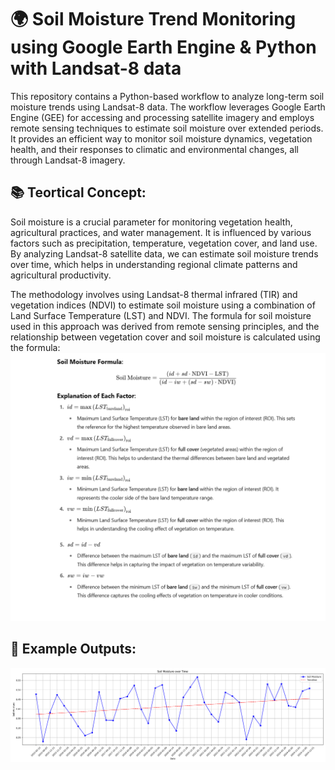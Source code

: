# 🌍 Soil Moisture Trend Monitoring using Google Earth Engine & Python with Landsat-8 data
This repository contains a Python-based workflow to analyze long-term soil moisture trends using Landsat-8 data. The workflow leverages Google Earth Engine (GEE) for accessing and processing satellite imagery and employs remote sensing techniques to estimate soil moisture over extended periods. It provides an efficient way to monitor soil moisture dynamics, vegetation health, and their responses to climatic and environmental changes, all through Landsat-8 imagery.



## 📚 Teortical Concept:
Soil moisture is a crucial parameter for monitoring vegetation health, agricultural practices, and water management. It is influenced by various factors such as precipitation, temperature, vegetation cover, and land use. By analyzing Landsat-8 satellite data, we can estimate soil moisture trends over time, which helps in understanding regional climate patterns and agricultural productivity.

The methodology involves using Landsat-8 thermal infrared (TIR) and vegetation indices (NDVI) to estimate soil moisture using a combination of Land Surface Temperature (LST) and NDVI. The formula for soil moisture used in this approach was derived from remote sensing principles, and the relationship between vegetation cover and soil moisture is calculated using the formula:
![image alt](https://github.com/SaeidDaliriSusefi/SoilMoisture-Landsat8/blob/2edf2ec030502260f249df001bf9ddd17fa447cf/Images/L8-Formula.png)



## 📸 Example Outputs:
![image alt](https://github.com/SaeidDaliriSusefi/SoilMoisture-Landsat8/blob/efa2e527783117ecd2cdb03fce507486834f4677/Images/soil_moisture_trend.png)
